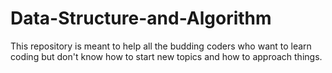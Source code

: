 # Data-Structure-and-Algorithm
This repository is meant to help all the budding coders who want to learn coding but don't know how to start new topics and how to approach things.
